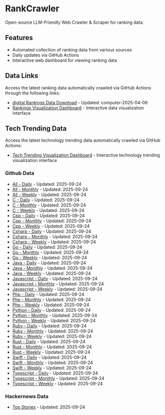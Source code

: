 # RankCrawler

Open-source LLM-Friendly Web Crawler & Scraper for ranking data.

## Features

* Automated collection of ranking data from various sources
* Daily updates via GitHub Actions
* Interactive web dashboard for viewing ranking data


## Data Links

Access the latest ranking data automatically crawled via GitHub Actions through the following links:

* [digital Rankings Data Download](https://github.com/chenjy16/RankCrawler/blob/main/data/1688/digital_computer_2025-04-06.json) - Updated: computer-2025-04-06
* [Rankings Visualization Dashboard](https://chenjy16.github.io/RankCrawler/1688_rankings.html) - Interactive data visualization interface




## Tech Trending Data

Access the latest technology trending data automatically crawled via GitHub Actions:

* [Tech Trending Visualization Dashboard](https://chenjy16.github.io/RankCrawler/tech_trending.html) - Interactive technology trending visualization interface

### Github Data

* [All - Daily](https://github.com/chenjy16/RankCrawler/blob/main/data/github/github_all_daily_2025-09-24.json) - Updated: 2025-09-24
* [All - Monthly](https://github.com/chenjy16/RankCrawler/blob/main/data/github/github_all_monthly_2025-09-24.json) - Updated: 2025-09-24
* [All - Weekly](https://github.com/chenjy16/RankCrawler/blob/main/data/github/github_all_weekly_2025-09-24.json) - Updated: 2025-09-24
* [C - Daily](https://github.com/chenjy16/RankCrawler/blob/main/data/github/github_c_daily_2025-09-24.json) - Updated: 2025-09-24
* [C - Monthly](https://github.com/chenjy16/RankCrawler/blob/main/data/github/github_c_monthly_2025-09-24.json) - Updated: 2025-09-24
* [C - Weekly](https://github.com/chenjy16/RankCrawler/blob/main/data/github/github_c_weekly_2025-09-24.json) - Updated: 2025-09-24
* [Cpp - Daily](https://github.com/chenjy16/RankCrawler/blob/main/data/github/github_cpp_daily_2025-09-24.json) - Updated: 2025-09-24
* [Cpp - Monthly](https://github.com/chenjy16/RankCrawler/blob/main/data/github/github_cpp_monthly_2025-09-24.json) - Updated: 2025-09-24
* [Cpp - Weekly](https://github.com/chenjy16/RankCrawler/blob/main/data/github/github_cpp_weekly_2025-09-24.json) - Updated: 2025-09-24
* [Csharp - Daily](https://github.com/chenjy16/RankCrawler/blob/main/data/github/github_csharp_daily_2025-09-24.json) - Updated: 2025-09-24
* [Csharp - Monthly](https://github.com/chenjy16/RankCrawler/blob/main/data/github/github_csharp_monthly_2025-09-24.json) - Updated: 2025-09-24
* [Csharp - Weekly](https://github.com/chenjy16/RankCrawler/blob/main/data/github/github_csharp_weekly_2025-09-24.json) - Updated: 2025-09-24
* [Go - Daily](https://github.com/chenjy16/RankCrawler/blob/main/data/github/github_go_daily_2025-09-24.json) - Updated: 2025-09-24
* [Go - Monthly](https://github.com/chenjy16/RankCrawler/blob/main/data/github/github_go_monthly_2025-09-24.json) - Updated: 2025-09-24
* [Go - Weekly](https://github.com/chenjy16/RankCrawler/blob/main/data/github/github_go_weekly_2025-09-24.json) - Updated: 2025-09-24
* [Java - Daily](https://github.com/chenjy16/RankCrawler/blob/main/data/github/github_java_daily_2025-09-24.json) - Updated: 2025-09-24
* [Java - Monthly](https://github.com/chenjy16/RankCrawler/blob/main/data/github/github_java_monthly_2025-09-24.json) - Updated: 2025-09-24
* [Java - Weekly](https://github.com/chenjy16/RankCrawler/blob/main/data/github/github_java_weekly_2025-09-24.json) - Updated: 2025-09-24
* [Javascript - Daily](https://github.com/chenjy16/RankCrawler/blob/main/data/github/github_javascript_daily_2025-09-24.json) - Updated: 2025-09-24
* [Javascript - Monthly](https://github.com/chenjy16/RankCrawler/blob/main/data/github/github_javascript_monthly_2025-09-24.json) - Updated: 2025-09-24
* [Javascript - Weekly](https://github.com/chenjy16/RankCrawler/blob/main/data/github/github_javascript_weekly_2025-09-24.json) - Updated: 2025-09-24
* [Php - Daily](https://github.com/chenjy16/RankCrawler/blob/main/data/github/github_php_daily_2025-09-24.json) - Updated: 2025-09-24
* [Php - Monthly](https://github.com/chenjy16/RankCrawler/blob/main/data/github/github_php_monthly_2025-09-24.json) - Updated: 2025-09-24
* [Php - Weekly](https://github.com/chenjy16/RankCrawler/blob/main/data/github/github_php_weekly_2025-09-24.json) - Updated: 2025-09-24
* [Python - Daily](https://github.com/chenjy16/RankCrawler/blob/main/data/github/github_python_daily_2025-09-24.json) - Updated: 2025-09-24
* [Python - Monthly](https://github.com/chenjy16/RankCrawler/blob/main/data/github/github_python_monthly_2025-09-24.json) - Updated: 2025-09-24
* [Python - Weekly](https://github.com/chenjy16/RankCrawler/blob/main/data/github/github_python_weekly_2025-09-24.json) - Updated: 2025-09-24
* [Ruby - Daily](https://github.com/chenjy16/RankCrawler/blob/main/data/github/github_ruby_daily_2025-09-24.json) - Updated: 2025-09-24
* [Ruby - Monthly](https://github.com/chenjy16/RankCrawler/blob/main/data/github/github_ruby_monthly_2025-09-24.json) - Updated: 2025-09-24
* [Ruby - Weekly](https://github.com/chenjy16/RankCrawler/blob/main/data/github/github_ruby_weekly_2025-09-24.json) - Updated: 2025-09-24
* [Rust - Daily](https://github.com/chenjy16/RankCrawler/blob/main/data/github/github_rust_daily_2025-09-24.json) - Updated: 2025-09-24
* [Rust - Monthly](https://github.com/chenjy16/RankCrawler/blob/main/data/github/github_rust_monthly_2025-09-24.json) - Updated: 2025-09-24
* [Rust - Weekly](https://github.com/chenjy16/RankCrawler/blob/main/data/github/github_rust_weekly_2025-09-24.json) - Updated: 2025-09-24
* [Swift - Daily](https://github.com/chenjy16/RankCrawler/blob/main/data/github/github_swift_daily_2025-09-24.json) - Updated: 2025-09-24
* [Swift - Monthly](https://github.com/chenjy16/RankCrawler/blob/main/data/github/github_swift_monthly_2025-09-24.json) - Updated: 2025-09-24
* [Swift - Weekly](https://github.com/chenjy16/RankCrawler/blob/main/data/github/github_swift_weekly_2025-09-24.json) - Updated: 2025-09-24
* [Typescript - Daily](https://github.com/chenjy16/RankCrawler/blob/main/data/github/github_typescript_daily_2025-09-24.json) - Updated: 2025-09-24
* [Typescript - Monthly](https://github.com/chenjy16/RankCrawler/blob/main/data/github/github_typescript_monthly_2025-09-24.json) - Updated: 2025-09-24
* [Typescript - Weekly](https://github.com/chenjy16/RankCrawler/blob/main/data/github/github_typescript_weekly_2025-09-24.json) - Updated: 2025-09-24

### Hackernews Data

* [Top Stories](https://github.com/chenjy16/RankCrawler/blob/main/data/hackernews/hackernews_top_2025-09-24.json) - Updated: 2025-09-24


